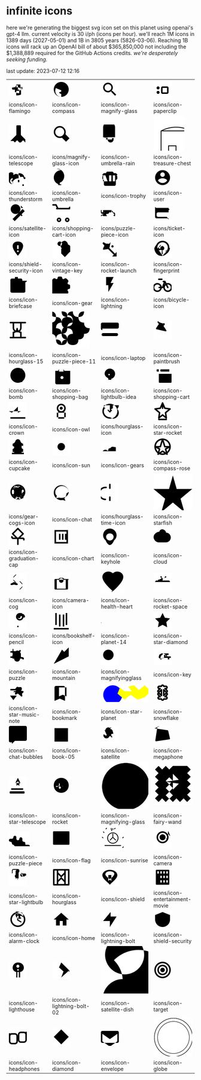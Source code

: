 # infinite icons

here we're generating the biggest svg icon set on this planet using openai's gpt-4 llm. current velocity is 30 i/ph (icons per hour). we'll reach 1M icons in 1389 days (2027-05-01) and 1B in 3805 years (5826-03-06). Reaching 1B icons will rack up an OpenAI bill of about $365,850,000 not including the $1,388,889 required for the GitHub Actions credits. _we're desperately seeking funding._

last update: 2023-07-12 12:16

|  |  |  |  |
| ---- | ---- | ---- | ---- |
| ![icons/icon-flamingo](icons/icon-flamingo.svg) | ![icons/icon-compass](icons/icon-compass.svg) | ![icons/icon-magnify-glass](icons/icon-magnify-glass.svg) | ![icons/icon-paperclip](icons/icon-paperclip.svg) 
| icons/icon-flamingo | icons/icon-compass | icons/icon-magnify-glass | icons/icon-paperclip 
| ![icons/icon-telescope](icons/icon-telescope.svg) | ![icons/magnify-glass-icon](icons/magnify-glass-icon.svg) | ![icons/icon-umbrella-rain](icons/icon-umbrella-rain.svg) | ![icons/icon-treasure-chest](icons/icon-treasure-chest.svg) 
| icons/icon-telescope | icons/magnify-glass-icon | icons/icon-umbrella-rain | icons/icon-treasure-chest 
| ![icons/icon-thunderstorm](icons/icon-thunderstorm.svg) | ![icons/icon-umbrella](icons/icon-umbrella.svg) | ![icons/icon-trophy](icons/icon-trophy.svg) | ![icons/icon-user](icons/icon-user.svg) 
| icons/icon-thunderstorm | icons/icon-umbrella | icons/icon-trophy | icons/icon-user 
| ![icons/satellite-icon](icons/satellite-icon.svg) | ![icons/shopping-cart-icon](icons/shopping-cart-icon.svg) | ![icons/puzzle-piece-icon](icons/puzzle-piece-icon.svg) | ![icons/ticket-icon](icons/ticket-icon.svg) 
| icons/satellite-icon | icons/shopping-cart-icon | icons/puzzle-piece-icon | icons/ticket-icon 
| ![icons/shield-security-icon](icons/shield-security-icon.svg) | ![icons/icon-vintage-key](icons/icon-vintage-key.svg) | ![icons/icon-rocket-launch](icons/icon-rocket-launch.svg) | ![icons/icon-fingerprint](icons/icon-fingerprint.svg) 
| icons/shield-security-icon | icons/icon-vintage-key | icons/icon-rocket-launch | icons/icon-fingerprint 
| ![icons/icon-briefcase](icons/icon-briefcase.svg) | ![icons/icon-gear](icons/icon-gear.svg) | ![icons/icon-lightning](icons/icon-lightning.svg) | ![icons/bicycle-icon](icons/bicycle-icon.svg) 
| icons/icon-briefcase | icons/icon-gear | icons/icon-lightning | icons/bicycle-icon 
| ![icons/icon-hourglass-15](icons/icon-hourglass-15.svg) | ![icons/icon-puzzle-piece-11](icons/icon-puzzle-piece-11.svg) | ![icons/icon-laptop](icons/icon-laptop.svg) | ![icons/icon-paintbrush](icons/icon-paintbrush.svg) 
| icons/icon-hourglass-15 | icons/icon-puzzle-piece-11 | icons/icon-laptop | icons/icon-paintbrush 
| ![icons/icon-bomb](icons/icon-bomb.svg) | ![icons/icon-shopping-bag](icons/icon-shopping-bag.svg) | ![icons/icon-lightbulb-idea](icons/icon-lightbulb-idea.svg) | ![icons/icon-shopping-cart](icons/icon-shopping-cart.svg) 
| icons/icon-bomb | icons/icon-shopping-bag | icons/icon-lightbulb-idea | icons/icon-shopping-cart 
| ![icons/icon-crown](icons/icon-crown.svg) | ![icons/icon-owl](icons/icon-owl.svg) | ![icons/hourglass-icon](icons/hourglass-icon.svg) | ![icons/icon-star-rocket](icons/icon-star-rocket.svg) 
| icons/icon-crown | icons/icon-owl | icons/hourglass-icon | icons/icon-star-rocket 
| ![icons/icon-cupcake](icons/icon-cupcake.svg) | ![icons/icon-sun](icons/icon-sun.svg) | ![icons/icon-gears](icons/icon-gears.svg) | ![icons/icon-compass-rose](icons/icon-compass-rose.svg) 
| icons/icon-cupcake | icons/icon-sun | icons/icon-gears | icons/icon-compass-rose 
| ![icons/gear-cogs-icon](icons/gear-cogs-icon.svg) | ![icons/icon-chat](icons/icon-chat.svg) | ![icons/hourglass-time-icon](icons/hourglass-time-icon.svg) | ![icons/icon-starfish](icons/icon-starfish.svg) 
| icons/gear-cogs-icon | icons/icon-chat | icons/hourglass-time-icon | icons/icon-starfish 
| ![icons/icon-graduation-cap](icons/icon-graduation-cap.svg) | ![icons/icon-chart](icons/icon-chart.svg) | ![icons/icon-keyhole](icons/icon-keyhole.svg) | ![icons/icon-cloud](icons/icon-cloud.svg) 
| icons/icon-graduation-cap | icons/icon-chart | icons/icon-keyhole | icons/icon-cloud 
| ![icons/icon-cog](icons/icon-cog.svg) | ![icons/camera-icon](icons/camera-icon.svg) | ![icons/icon-health-heart](icons/icon-health-heart.svg) | ![icons/icon-rocket-space](icons/icon-rocket-space.svg) 
| icons/icon-cog | icons/camera-icon | icons/icon-health-heart | icons/icon-rocket-space 
| ![icons/icon-pencil](icons/icon-pencil.svg) | ![icons/bookshelf-icon](icons/bookshelf-icon.svg) | ![icons/icon-planet-14](icons/icon-planet-14.svg) | ![icons/icon-star-diamond](icons/icon-star-diamond.svg) 
| icons/icon-pencil | icons/bookshelf-icon | icons/icon-planet-14 | icons/icon-star-diamond 
| ![icons/icon-puzzle](icons/icon-puzzle.svg) | ![icons/icon-mountain](icons/icon-mountain.svg) | ![icons/icon-magnifyingglass](icons/icon-magnifyingglass.svg) | ![icons/icon-key](icons/icon-key.svg) 
| icons/icon-puzzle | icons/icon-mountain | icons/icon-magnifyingglass | icons/icon-key 
| ![icons/icon-star-music-note](icons/icon-star-music-note.svg) | ![icons/icon-bookmark](icons/icon-bookmark.svg) | ![icons/icon-star-planet](icons/icon-star-planet.svg) | ![icons/icon-snowflake](icons/icon-snowflake.svg) 
| icons/icon-star-music-note | icons/icon-bookmark | icons/icon-star-planet | icons/icon-snowflake 
| ![icons/icon-chat-bubbles](icons/icon-chat-bubbles.svg) | ![icons/icon-book-05](icons/icon-book-05.svg) | ![icons/icon-satellite](icons/icon-satellite.svg) | ![icons/icon-megaphone](icons/icon-megaphone.svg) 
| icons/icon-chat-bubbles | icons/icon-book-05 | icons/icon-satellite | icons/icon-megaphone 
| ![icons/icon-star-telescope](icons/icon-star-telescope.svg) | ![icons/icon-rocket](icons/icon-rocket.svg) | ![icons/icon-magnifying-glass](icons/icon-magnifying-glass.svg) | ![icons/icon-fairy-wand](icons/icon-fairy-wand.svg) 
| icons/icon-star-telescope | icons/icon-rocket | icons/icon-magnifying-glass | icons/icon-fairy-wand 
| ![icons/icon-puzzle-piece](icons/icon-puzzle-piece.svg) | ![icons/icon-flag](icons/icon-flag.svg) | ![icons/icon-sunrise](icons/icon-sunrise.svg) | ![icons/icon-camera](icons/icon-camera.svg) 
| icons/icon-puzzle-piece | icons/icon-flag | icons/icon-sunrise | icons/icon-camera 
| ![icons/icon-star-lightbulb](icons/icon-star-lightbulb.svg) | ![icons/icon-hourglass](icons/icon-hourglass.svg) | ![icons/icon-shield](icons/icon-shield.svg) | ![icons/icon-entertainment-movie](icons/icon-entertainment-movie.svg) 
| icons/icon-star-lightbulb | icons/icon-hourglass | icons/icon-shield | icons/icon-entertainment-movie 
| ![icons/icon-alarm-clock](icons/icon-alarm-clock.svg) | ![icons/icon-home](icons/icon-home.svg) | ![icons/icon-lightning-bolt](icons/icon-lightning-bolt.svg) | ![icons/icon-shield-security](icons/icon-shield-security.svg) 
| icons/icon-alarm-clock | icons/icon-home | icons/icon-lightning-bolt | icons/icon-shield-security 
| ![icons/icon-lighthouse](icons/icon-lighthouse.svg) | ![icons/icon-lightning-bolt-02](icons/icon-lightning-bolt-02.svg) | ![icons/icon-satellite-dish](icons/icon-satellite-dish.svg) | ![icons/icon-target](icons/icon-target.svg) 
| icons/icon-lighthouse | icons/icon-lightning-bolt-02 | icons/icon-satellite-dish | icons/icon-target 
| ![icons/icon-headphones](icons/icon-headphones.svg) | ![icons/icon-diamond](icons/icon-diamond.svg) | ![icons/icon-envelope](icons/icon-envelope.svg) | ![icons/icon-globe](icons/icon-globe.svg) 
| icons/icon-headphones | icons/icon-diamond | icons/icon-envelope | icons/icon-globe 

